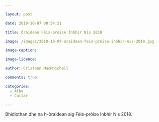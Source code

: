 ```yaml
---

layout: post

date: 2018-10-07 08:54:21

title: Òraidean Fèis-pròise Inbhir Nis 2018

image: /images/2018-10-07-oraidean-feis-proise-inbhir-nis-2018.jpg

image-caption:

image-licence:

author: Crìstean MacMhìcheil

comments: true

categories:
  - Alba
  - Cultar

---
```


Bhidiothan dhe na h-òraidean aig Fèis-pròise Inbhir Nis 2018.

<!--more-->

<p style="text-align: center;">
</p>

<p style="text-align: center;">
</p>

<p style="text-align: center;">
</p>

<p style="text-align: center;">
</p>
